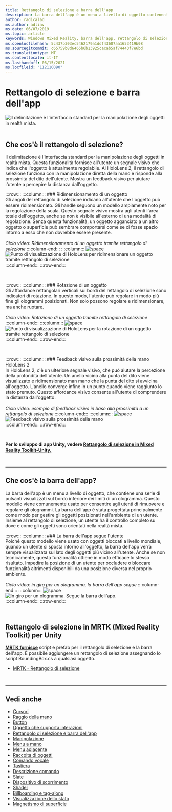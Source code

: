 ```yaml
---
title: Rettangolo di selezione e barra dell'app
description: La barra dell'app è un menu a livello di oggetto contenente una serie di pulsanti visualizzati sul bordo inferiore dei limiti di un ologramma.
author: radicalad
ms.author: adlinv
ms.date: 06/07/2019
ms.topic: article
keywords: Windows Mixed Reality, barra dell'app, rettangolo di selezione, visore per realtà mista, visore windows mixed reality, visore per realtà virtuale, HoloLens, MRTK, Mixed Reality Toolkit
ms.openlocfilehash: 5c437b303ec5462179a1ddf43687aa1653419b08
ms.sourcegitcommit: c65759b8d6465b6b13925cacab5af74443f7e6bd
ms.translationtype: MT
ms.contentlocale: it-IT
ms.lasthandoff: 06/15/2021
ms.locfileid: "112110090"
---
```

# <a name="bounding-box-and-app-bar"></a>Rettangolo di selezione e barra dell'app
![Il delimitazione è l'interfaccia standard per la manipolazione degli oggetti in realtà mista.](images/UX_Hero_BoundingBox.jpg)<br>
<br>

## <a name="what-is-the-bounding-box"></a>Che cos'è il rettangolo di selezione?

Il delimitazione è l'interfaccia standard per la manipolazione degli oggetti in realtà mista. Questa funzionalità fornisce all'utente un segnale visivo che indica che l'oggetto è attualmente regolabile. Al HoloLens 2, il rettangolo di selezione funziona con la manipolazione diretta della mano e risponde alla prossimità del dito dell'utente. Mostra un feedback visivo per aiutare l'utente a percepire la distanza dall'oggetto.

:::row:::
    :::column:::
        ### <a name="scaling-an-objectbr"></a>Ridimensionamento di un oggetto<br>
        Gli angoli del rettangolo di selezione indicano all'utente che l'oggetto può essere ridimensionato. Gli handle seguono un modello ampiamente noto per la regolazione della scala. Questo segnale visivo mostra agli utenti l'area totale dell'oggetto, anche se non è visibile all'esterno di una modalità di regolazione. Senza questa funzionalità, un oggetto agganciato a un altro oggetto o superficie può sembrare comportarsi come se ci fosse spazio intorno a esso che non dovrebbe essere presente.<br>
        <br>
        *Ciclo video: Ridimensionamento di un oggetto tramite rettangolo di selezione*
    :::column-end:::
        :::column:::
        ![space](images/spacer-20x582.png)<br>
       ![Punto di visualizzazione di HoloLens per ridimensionare un oggetto tramite rettangolo di selezione](images/HoloLens2_BoundingBox.gif)<br>
    :::column-end:::
:::row-end:::

<br>

:::row:::
    :::column:::
        ### <a name="rotating-an-objectbr"></a>Rotazione di un oggetto<br>
        Gli affordance rettangolari verticali sui bordi del rettangolo di selezione sono indicatori di rotazione. In questo modo, l'utente può regolare in modo più fine gli ologrammi posizionati. Non solo possono regolare e ridimensionare, ma anche ruotare.<br>
        <br>
        *Ciclo video: Rotazione di un oggetto tramite rettangolo di selezione*
    :::column-end:::
        :::column:::
        ![space](images/spacer-20x582.png)<br>
       ![Punto di visualizzazione di HoloLens per la rotazione di un oggetto tramite rettangolo di selezione](images/HoloLens2_BoundingBox_Rotate.gif)<br>
    :::column-end:::
:::row-end:::

<br>

:::row:::
    :::column:::
        ### <a name="visual-feedback-on-hand-proximity-on-hololens-2br"></a>Feedback visivo sulla prossimità della mano HoloLens 2<br>
        In HoloLens 2, c'è un ulteriore segnale visivo, che può aiutare la percezione della profondità dell'utente. Un anello vicino alla punta del dito viene visualizzato e ridimensionato man mano che la punta del dito si avvicina all'oggetto. L'anello converge infine in un punto quando viene raggiunto lo stato premuto. Questo affordance visivo consente all'utente di comprendere la distanza dall'oggetto.<br>
        <br>
        *Ciclo video: esempio di feedback visivo in base alla prossimità a un rettangolo di selezione*
    :::column-end:::
        :::column:::
        ![space](images/spacer-20x582.png)<br>
       ![Feedback visivo sulla prossimità della mano](images/HoloLens2_Proximity.gif)<br>
    :::column-end:::
:::row-end:::

<br>

**Per lo sviluppo di app Unity, vedere [Rettangolo di selezione in Mixed Reality Toolkit-Unity.](/windows/mixed-reality/mrtk-unity/features/ux-building-blocks/bounding-box)**

<br>

---

## <a name="what-is-the-app-bar"></a>Che cos'è la barra dell'app?

La barra dell'app è un menu a livello di oggetto, che contiene una serie di pulsanti visualizzati sul bordo inferiore dei limiti di un ologramma. Questo modello viene comunemente usato per consentire agli utenti di rimuovere e regolare gli ologrammi. La barra dell'app è stata progettata principalmente come modo per gestire gli oggetti posizionati nell'ambiente di un utente. Insieme al rettangolo di selezione, un utente ha il controllo completo su dove e come gli oggetti sono orientati nella realtà mista.

:::row:::
    :::column:::
        ### <a name="the-app-bar-follows-the-userbr"></a>La barra dell'app segue l'utente<br>
        Poiché questo modello viene usato con oggetti bloccati a livello mondiale, quando un utente si sposta intorno all'oggetto, la barra dell'app verrà sempre visualizzata sul lato degli oggetti più vicino all'utente. Anche se non tecnicamente, questa funzionalità ottiene in modo efficace lo stesso risultato. Impedire la posizione di un utente per occludere o bloccare funzionalità altrimenti disponibili da una posizione diversa nel proprio ambiente. <br>
        <br>
        *Ciclo video: in giro per un ologramma, la barra dell'app segue*
    :::column-end:::
        :::column:::
        ![space](images/spacer-20x582.png)<br>
       ![In giro per un ologramma. Segue la barra dell'app.](images/HoloLens2_AppBarFollowing.gif)<br>
    :::column-end:::
:::row-end:::

<br>


## <a name="bounding-box-in-mrtk-mixed-reality-toolkit-for-unity"></a>Rettangolo di selezione in MRTK (Mixed Reality Toolkit) per Unity
**[MRTK fornisce](https://github.com/Microsoft/MixedRealityToolkit-Unity)** script e prefab per il rettangolo di selezione e la barra dell'app. È possibile aggiungere un rettangolo di selezione assegnando lo script BoundingBox.cs a qualsiasi oggetto.

* [MRTK - Rettangolo di selezione](/windows/mixed-reality/mrtk-unity/features/ux-building-blocks/bounding-box)


<br>

---


## <a name="see-also"></a>Vedi anche

* [Cursori](cursors.md)
* [Raggio della mano](point-and-commit.md)
* [Button](button.md)
* [Oggetto che supporta interazioni](interactable-object.md)
* [Rettangolo di selezione e barra dell'app](app-bar-and-bounding-box.md)
* [Manipolazione](direct-manipulation.md)
* [Menu a mano](hand-menu.md)
* [Menu adiacente](near-menu.md)
* [Raccolta di oggetti](object-collection.md)
* [Comando vocale](voice-input.md)
* [Tastiera](keyboard.md)
* [Descrizione comando](tooltip.md)
* [Slate](slate.md)
* [Dispositivo di scorrimento](slider.md)
* [Shader](shader.md)
* [Billboarding e tag-along](billboarding-and-tag-along.md)
* [Visualizzazione dello stato](progress.md)
* [Magnetismo di superficie](surface-magnetism.md)